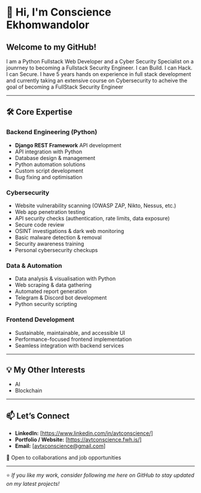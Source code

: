 # 👋 Hi, I'm Conscience Ekhomwandolor

## Welcome to my GitHub!  
I am a Python Fullstack Web Developer and a Cyber Security Specialist on a jounrney to becoming a Fullstack Security Engineer. I can Build. I can Hack. I can Secure. I have 5 years hands on experience in full stack development and currently taking an extensive course on Cybersecurity to acheive the goal of becoming a FullStack Security Engineer

---

## 🛠️ Core Expertise

### **Backend Engineering (Python)**
- **Django REST Framework** API development
- API integration with Python
- Database design & management
- Python automation solutions
- Custom script development
- Bug fixing and optimisation

### **Cybersecurity**
- Website vulnerability scanning (OWASP ZAP, Nikto, Nessus, etc.)
- Web app penetration testing
- API security checks (authentication, rate limits, data exposure)
- Secure code review
- OSINT investigations & dark web monitoring
- Basic malware detection & removal
- Security awareness training
- Personal cybersecurity checkups

### **Data & Automation**
- Data analysis & visualisation with Python
- Web scraping & data gathering
- Automated report generation
- Telegram & Discord bot development
- Python security scripting

### **Frontend Development**
- Sustainable, maintainable, and accessible UI
- Performance-focused frontend implementation
- Seamless integration with backend services

---

## 💡 My Other Interests
- AI
- Blockchain

---


## 📫 Let’s Connect
- **LinkedIn:** [https://www.linkedin.com/in/avtconscience/]
- **Portfolio / Website:** [https://avtconscience.fwh.is/]
- **Email:** [avtxconscience@gmail.com]

💬 Open to collaborations and job opportunities

---

⭐ *If you like my work, consider following me here on GitHub to stay updated on my latest projects!*
